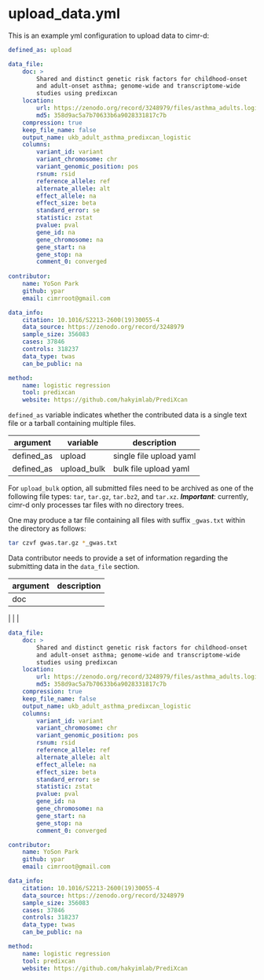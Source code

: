 
# upload_data.yml

This is an example yml configuration to upload data to cimr-d:

```yaml
defined_as: upload

data_file:
    doc: >
        Shared and distinct genetic risk factors for childhood-onset 
        and adult-onset asthma; genome-wide and transcriptome-wide 
        studies using predixcan
    location:
        url: https://zenodo.org/record/3248979/files/asthma_adults.logistic.assoc.tsv.gz
        md5: 358d9ac5a7b70633b6a9028331817c7b
    compression: true
    keep_file_name: false
    output_name: ukb_adult_asthma_predixcan_logistic
    columns:
        variant_id: variant
        variant_chromosome: chr
        variant_genomic_position: pos
        rsnum: rsid
        reference_allele: ref
        alternate_allele: alt
        effect_allele: na
        effect_size: beta
        standard_error: se
        statistic: zstat
        pvalue: pval
        gene_id: na
        gene_chromosome: na
        gene_start: na
        gene_stop: na
        comment_0: converged
        
contributor:
    name: YoSon Park
    github: ypar
    email: cimrroot@gmail.com

data_info:
    citation: 10.1016/S2213-2600(19)30055-4
    data_source: https://zenodo.org/record/3248979
    sample_size: 356083
    cases: 37846
    controls: 318237
    data_type: twas
    can_be_public: na

method:
    name: logistic regression
    tool: predixcan
    website: https://github.com/hakyimlab/PrediXcan 
```



`defined_as` variable indicates whether the contributed data is a
single text file or a tarball containing multiple files.


| argument    | variable    | description             |
|-------------|-------------|-------------------------|
| defined_as  | upload      | single file upload yaml |
| defined_as  | upload_bulk | bulk file upload yaml   |

For `upload_bulk` option, all submitted files need to be archived as 
one of the following file types: `tar`, `tar.gz`, `tar.bz2`, and `tar.xz`.
***Important***: currently, cimr-d only processes tar files with no 
directory trees. 

One may produce a tar file containing all files with suffix `_gwas.txt` within 
the directory as follows:

```bash
tar czvf gwas.tar.gz *_gwas.txt
```



Data contributor needs to provide a set of information regarding the 
submitting data in the `data_file` section. 

| argument    | description             |
|-------------|-------------------------|
| doc
|
|
|


```yaml
data_file:
    doc: >
        Shared and distinct genetic risk factors for childhood-onset 
        and adult-onset asthma; genome-wide and transcriptome-wide 
        studies using predixcan
    location:
        url: https://zenodo.org/record/3248979/files/asthma_adults.logistic.assoc.tsv.gz
        md5: 358d9ac5a7b70633b6a9028331817c7b
    compression: true
    keep_file_name: false
    output_name: ukb_adult_asthma_predixcan_logistic
    columns:
        variant_id: variant
        variant_chromosome: chr
        variant_genomic_position: pos
        rsnum: rsid
        reference_allele: ref
        alternate_allele: alt
        effect_allele: na
        effect_size: beta
        standard_error: se
        statistic: zstat
        pvalue: pval
        gene_id: na
        gene_chromosome: na
        gene_start: na
        gene_stop: na
        comment_0: converged
```

```yaml
contributor:
    name: YoSon Park
    github: ypar
    email: cimrroot@gmail.com
```

```yaml
data_info:
    citation: 10.1016/S2213-2600(19)30055-4
    data_source: https://zenodo.org/record/3248979
    sample_size: 356083
    cases: 37846
    controls: 318237
    data_type: twas
    can_be_public: na
```

```yaml
method:
    name: logistic regression
    tool: predixcan
    website: https://github.com/hakyimlab/PrediXcan 
```


